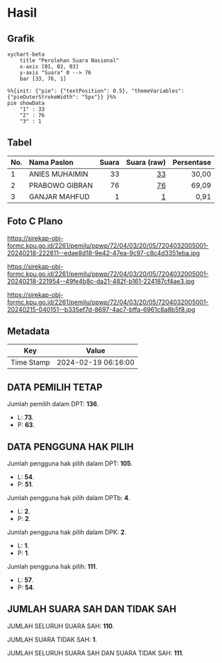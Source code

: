 # Hasil

## Grafik

```mermaid
xychart-beta
    title "Perolehan Suara Nasional"
    x-axis [01, 02, 03]
    y-axis "Suara" 0 --> 76
    bar [33, 76, 1]
```

```mermaid
%%{init: {"pie": {"textPosition": 0.5}, "themeVariables": {"pieOuterStrokeWidth": "5px"}} }%%
pie showData
    "1" : 33
    "2" : 76
    "3" : 1
```

## Tabel

| No. | Nama Paslon    | Suara | Suara (raw) | Persentase |
|:--- |:-------------- | -----:| -----------:| ----------:|
| 1   | ANIES MUHAIMIN | 33    | [33][p-1]   | 30,00      |
| 2   | PRABOWO GIBRAN | 76    | [76][p-2]   | 69,09      |
| 3   | GANJAR MAHFUD  | 1     | [1][p-3]    | 0,91       |


[p-1]: https://github.com/gigit-pemilu/pemilu-2024/blob/main/pilpres/hitung-suara/sub/72-sulawesi-tengah/sub/04-toli-toli/sub/03-dondo/sub/2005-lais/sub/001-tps/sub/paslon-1.txt
[p-2]: https://github.com/gigit-pemilu/pemilu-2024/blob/main/pilpres/hitung-suara/sub/72-sulawesi-tengah/sub/04-toli-toli/sub/03-dondo/sub/2005-lais/sub/001-tps/sub/paslon-2.txt
[p-3]: https://github.com/gigit-pemilu/pemilu-2024/blob/main/pilpres/hitung-suara/sub/72-sulawesi-tengah/sub/04-toli-toli/sub/03-dondo/sub/2005-lais/sub/001-tps/sub/paslon-3.txt

## Foto C Plano

https://sirekap-obj-formc.kpu.go.id/2261/pemilu/ppwp/72/04/03/20/05/7204032005001-20240218-222811--edae8d18-9e42-47ea-9c97-c8c4d3351eba.jpg

https://sirekap-obj-formc.kpu.go.id/2261/pemilu/ppwp/72/04/03/20/05/7204032005001-20240218-221954--49fe4b8c-da21-482f-b161-224187cf4ae3.jpg

https://sirekap-obj-formc.kpu.go.id/2261/pemilu/ppwp/72/04/03/20/05/7204032005001-20240215-040151--b335ef7d-8697-4ac7-bffa-6961c8a8b5f8.jpg


## Metadata

| Key        | Value               |
| ---------- | ------------------- |
| Time Stamp | 2024-02-19 06:16:00 |


## DATA PEMILIH TETAP

Jumlah pemilih dalam DPT: **136**.
 * L: **73**.
 * P: **63**.

## DATA PENGGUNA HAK PILIH

Jumlah pengguna hak pilih dalam DPT: **105**.
 * L: **54**.
 * P: **51**.

Jumlah pengguna hak pilih dalam DPTb: **4**.
 * L: **2**.
 * P: **2**.

Jumlah pengguna hak pilih dalam DPK: **2**.
 * L: **1**.
 * P: **1**.

Jumlah pengguna hak pilih: **111**.
 * L: **57**.
 * P: **54**.

## JUMLAH SUARA SAH DAN TIDAK SAH

JUMLAH SELURUH SUARA SAH: **110**.

JUMLAH SUARA TIDAK SAH: **1**.

JUMLAH SELURUH SUARA SAH DAN SUARA TIDAK SAH: **111**.


